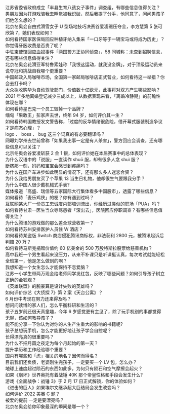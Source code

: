 江苏省委省政府成立「丰县生育八孩女子事件」调查组，有哪些信息值得关注？  
男朋友因为打游戏骗我去睡觉被我识破，然后我提了分手，他同意了，问问男孩子们他怎么想的？  
北京冬奥会自由式滑雪女子 U 型场地技巧决赛谷爱凌碾压夺金，李方慧第 5 张可欣第 7，她们表现如何？  
如何看待国家医保局回应种植牙纳入集采「一口牙等于一辆宝马或将成为历史」？你觉得牙医收费是否贵了呢？  
中驻柬使馆回应血奴事件「两国警方正协同侦查」，58 同城称：未查到招聘信息，还有哪些信息值得关注？  
北京冬奥会花滑亚军特鲁索娃称「我恨这运动，就我没金牌」，对于顶级运动员来说夺冠和挑战自我哪个更重要？  
中国邮政入局咖啡市场，全国第一家邮局咖啡店正式营业，如何看待这一举措？你会去打卡吗？  
大众拟收购华为自动驾驶部门，价值数十亿欧元，此事将对双方产生哪些影响？  
2021 年多地离婚登记减少三成以上，从数据表现来看，「离婚冷静期」的前瞻性体现在哪？  
如何看待星巴克一个员工毁掉一个品牌？  
缅甸「果敢王」彭家声去世，终年 94 岁，如何评价其一生？  
如何看待韩国教授发文警告称，「过度的反华情绪很危险，借开幕式服装制造争议才是病态心理」？  
logo 、 boss 、 bug 这三个词真的有必要翻译吗？  
网曝刘学州去世前曾称「如果我出事一定是有人杀害」，警方回应会调查，还有哪些信息可以关注？  
北京冬奥会谷爱凌斩获 2 金 1 银，如何评价她在本届赛事中的总体表现？  
为什么汉语中的「说服」一直读作 shuō 服，却有很多人念 shuì 服？  
断脐那一刻，妈妈和宝宝会感觉到疼痛吗？  
为什么在国产车进步如此明显的情况下，还有那么多人迷恋合资？  
为什么我给男朋友买了个苹果 13 当生日礼物，他却很生气要跟我分手？  
为什么中国人很少戴机械式手表?  
媒体报道「高盛、瑞信等五家国际大行集体看多中国股市」，透露了哪些信息？  
如何看待「麦乐鸡侠」的梗？你有遇到过吗？  
互联网某大厂一份员工忠诚度内部培训流出，你经历过类似的职场「PUA」吗？  
如何看待甘肃一医生当众辱骂患者「滚出去」，医院回应停职调查？有哪些信息值得关注？  
为什么腾讯的游戏做的那么差全球营收第一？  
如何看待苏州安排医护人员住 W 酒店？  
如何看待某盗版 Switch 商店侵犯腾讯商标权，非法获利 2800 元，被腾讯起诉后判赔 20 万？  
如何看待马斯克捐赠价值约 60 亿美金的 500 万股特斯拉股票给慈善机构？  
高中我班一个男生看起来没压力，从来不补课只是听课挺认真，每次考试就能轻松全班第一，他是怎么做到的啊？  
我想知道一个女生怎么才能保持不恋爱脑？  
江苏一小学生带两万现金给老师同学发红包，反映了哪些问题？如何引导孩子树立正确的金钱观？  
《英雄联盟》的腕豪算是设计失败的英雄吗？  
如何评价综艺《大侦探 7》第 2 案《天台公寓》？  
6 月份中考现在努力还来得及吗？  
想问问读博的家人们，怎么平衡科研和生活的？  
孩子五岁前还很天真童趣，今年 6 岁感觉更有主见了，除了玩手机别的事都觉得无聊，该如何教导孩子？  
能不能分享一下你认为对你的人生产生重大的影响的书籍呢?  
孩子总想玩手机，怎么才能更好地让孩子学会自控呢？  
长得漂亮真的很重要吗？  
为什么不把月圆之夜定为每个月起始的第一天？  
提升学历和工作经验哪个重要？  
国内有哪些和「虎」相关的地名？因何而得名？  
目前我们还负债，老婆刚生完孩子，一定要买一个 LV 包，怎么办？  
地球上速度超过陨石的东西如此多，为何只有陨石和空气摩擦会起火？  
如果《崩坏》世界奥托有着战锤 40K 那个帝皇性格和手段会发生什么?  
游戏《全面战争：战锤 3》于 2 月 17 日正式解锁，你的体验如何？  
《进击的巨人》如果埃尔文继承超大巨结局会发生改变吗？  
如何评价 2022 美赛 C 题？  
被爱的提前 一定是要漂亮吗？  
北京冬奥会给你印象最深的瞬间是哪一个？  
